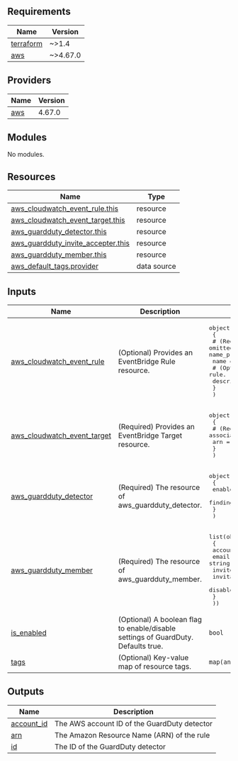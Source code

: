 <!-- BEGIN_TF_DOCS -->
## Requirements

| Name | Version |
|------|---------|
| <a name="requirement_terraform"></a> [terraform](#requirement\_terraform) | ~>1.4 |
| <a name="requirement_aws"></a> [aws](#requirement\_aws) | ~>4.67.0 |

## Providers

| Name | Version |
|------|---------|
| <a name="provider_aws"></a> [aws](#provider\_aws) | 4.67.0 |

## Modules

No modules.

## Resources

| Name | Type |
|------|------|
| [aws_cloudwatch_event_rule.this](https://registry.terraform.io/providers/hashicorp/aws/latest/docs/resources/cloudwatch_event_rule) | resource |
| [aws_cloudwatch_event_target.this](https://registry.terraform.io/providers/hashicorp/aws/latest/docs/resources/cloudwatch_event_target) | resource |
| [aws_guardduty_detector.this](https://registry.terraform.io/providers/hashicorp/aws/latest/docs/resources/guardduty_detector) | resource |
| [aws_guardduty_invite_accepter.this](https://registry.terraform.io/providers/hashicorp/aws/latest/docs/resources/guardduty_invite_accepter) | resource |
| [aws_guardduty_member.this](https://registry.terraform.io/providers/hashicorp/aws/latest/docs/resources/guardduty_member) | resource |
| [aws_default_tags.provider](https://registry.terraform.io/providers/hashicorp/aws/latest/docs/data-sources/default_tags) | data source |

## Inputs

| Name | Description | Type | Default | Required |
|------|-------------|------|---------|:--------:|
| <a name="input_aws_cloudwatch_event_rule"></a> [aws\_cloudwatch\_event\_rule](#input\_aws\_cloudwatch\_event\_rule) | (Optional) Provides an EventBridge Rule resource. | <pre>object(<br>    {<br>      # (Required) The name of the rule. If omitted, Terraform will assign a random, unique name. Conflicts with name_prefix.<br>      name = string<br>      # (Optional) The description of the rule.<br>      description = string<br>    }<br>  )</pre> | <pre>{<br>  "description": "This cloudwatch event used for GuardDuty.",<br>  "is_enabled": true,<br>  "name": "security-guarduty-cloudwatch-event-rule",<br>  "role_arn": null<br>}</pre> | no |
| <a name="input_aws_cloudwatch_event_target"></a> [aws\_cloudwatch\_event\_target](#input\_aws\_cloudwatch\_event\_target) | (Required) Provides an EventBridge Target resource. | <pre>object(<br>    {<br>      # (Required) The Amazon Resource Name (ARN) associated of the target.<br>      arn = string<br>    }<br>  )</pre> | n/a | yes |
| <a name="input_aws_guardduty_detector"></a> [aws\_guardduty\_detector](#input\_aws\_guardduty\_detector) | (Required) The resource of aws\_guardduty\_detector. | <pre>object(<br>    {<br>      enable                       = bool<br>      finding_publishing_frequency = string<br>    }<br>  )</pre> | n/a | yes |
| <a name="input_aws_guardduty_member"></a> [aws\_guardduty\_member](#input\_aws\_guardduty\_member) | (Required) The resource of aws\_guardduty\_member. | <pre>list(object(<br>    {<br>      account_id                 = string<br>      email                      = string<br>      invite                     = bool<br>      invitation_message         = string<br>      disable_email_notification = bool<br>    }<br>  ))</pre> | n/a | yes |
| <a name="input_is_enabled"></a> [is\_enabled](#input\_is\_enabled) | (Optional) A boolean flag to enable/disable settings of GuardDuty. Defaults true. | `bool` | `true` | no |
| <a name="input_tags"></a> [tags](#input\_tags) | (Optional) Key-value map of resource tags. | `map(any)` | `null` | no |

## Outputs

| Name | Description |
|------|-------------|
| <a name="output_account_id"></a> [account\_id](#output\_account\_id) | The AWS account ID of the GuardDuty detector |
| <a name="output_arn"></a> [arn](#output\_arn) | The Amazon Resource Name (ARN) of the rule |
| <a name="output_id"></a> [id](#output\_id) | The ID of the GuardDuty detector |
<!-- END_TF_DOCS -->
